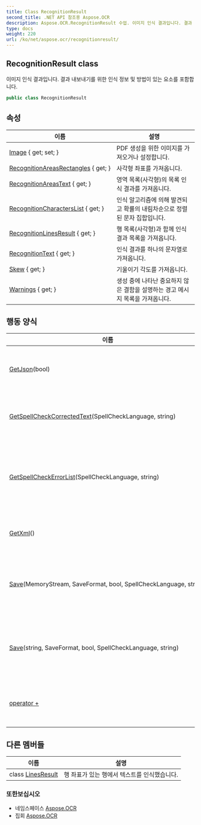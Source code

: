 ```yaml
---
title: Class RecognitionResult
second_title: .NET API 참조용 Aspose.OCR
description: Aspose.OCR.RecognitionResult 수업. 이미지 인식 결과입니다. 결과 내보내기를 위한 인식 정보 및 방법이 있는 요소를 포함합니다.
type: docs
weight: 220
url: /ko/net/aspose.ocr/recognitionresult/
---
```

## RecognitionResult class

이미지 인식 결과입니다. 결과 내보내기를 위한 인식 정보 및 방법이 있는 요소를 포함합니다.

```csharp
public class RecognitionResult
```

## 속성

| 이름 | 설명 |
| --- | --- |
| [Image](../../aspose.ocr/recognitionresult/image/) { get; set; } | PDF 생성을 위한 이미지를 가져오거나 설정합니다. |
| [RecognitionAreasRectangles](../../aspose.ocr/recognitionresult/recognitionareasrectangles/) { get; } | 사각형 좌표를 가져옵니다. |
| [RecognitionAreasText](../../aspose.ocr/recognitionresult/recognitionareastext/) { get; } | 영역 목록(사각형)의 목록 인식 결과를 가져옵니다. |
| [RecognitionCharactersList](../../aspose.ocr/recognitionresult/recognitioncharacterslist/) { get; } | 인식 알고리즘에 의해 발견되고 확률의 내림차순으로 정렬된 문자 집합입니다. |
| [RecognitionLinesResult](../../aspose.ocr/recognitionresult/recognitionlinesresult/) { get; } | 행 목록(사각형)과 함께 인식 결과 목록을 가져옵니다. |
| [RecognitionText](../../aspose.ocr/recognitionresult/recognitiontext/) { get; } | 인식 결과를 하나의 문자열로 가져옵니다. |
| [Skew](../../aspose.ocr/recognitionresult/skew/) { get; } | 기울이기 각도를 가져옵니다. |
| [Warnings](../../aspose.ocr/recognitionresult/warnings/) { get; } | 생성 중에 나타난 중요하지 않은 결함을 설명하는 경고 메시지 목록을 가져옵니다. |

## 행동 양식

| 이름 | 설명 |
| --- | --- |
| [GetJson](../../aspose.ocr/recognitionresult/getjson/)(bool) | 인식 결과가 포함된 JSON 문자열을 형성합니다. |
| [GetSpellCheckCorrectedText](../../aspose.ocr/recognitionresult/getspellcheckcorrectedtext/)(SpellCheckLanguage, string) | 텍스트를 수정합니다(철자가 틀린 단어 교체). |
| [GetSpellCheckErrorList](../../aspose.ocr/recognitionresult/getspellcheckerrorlist/)(SpellCheckLanguage, string) | 지정된 입력 텍스트에 대해 제안된 철자로 철자가 틀린 단어를 찾습니다. |
| [GetXml](../../aspose.ocr/recognitionresult/getxml/)() | 인식 결과가 포함된 양식 XML 문자열. |
| [Save](../../aspose.ocr/recognitionresult/save/#save)(MemoryStream, SaveFormat, bool, SpellCheckLanguage, string) | 문서를 일반 텍스트, PDF 또는 Microsoft Word 문서로 저장합니다. |
| [Save](../../aspose.ocr/recognitionresult/save/#save_1)(string, SaveFormat, bool, SpellCheckLanguage, string) | 문서를 일반 텍스트, PDF 또는 Microsoft Word 문서로 저장합니다. |
| [operator +](../../aspose.ocr/recognitionresult/op_addition/) | 인식된 조각(선)에서 전체 결과를 완성하려면. |

## 다른 멤버들

| 이름 | 설명 |
| --- | --- |
| class [LinesResult](recognitionresult.linesresult/) | 행 좌표가 있는 행에서 텍스트를 인식했습니다. |

### 또한보십시오

* 네임스페이스 [Aspose.OCR](../../aspose.ocr/)
* 집회 [Aspose.OCR](../../)


